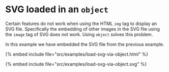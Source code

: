 # SVG loaded in an `object`

Certain features do not work when using the HTML `img` tag to display an SVG file. Specifically the embedding of other images in the SVG file using the `image` tag of SVG does not work.
Using `object` solves this problem.

In this example we have embedded the SVG file from the previous example.

<object data="../examples/load-svg-via-object.svg" type="image/svg+xml"></object>

{% embed include file="src/examples/load-svg-via-object.html" %}

{% embed include file="src/examples/load-svg-via-object.svg" %}

